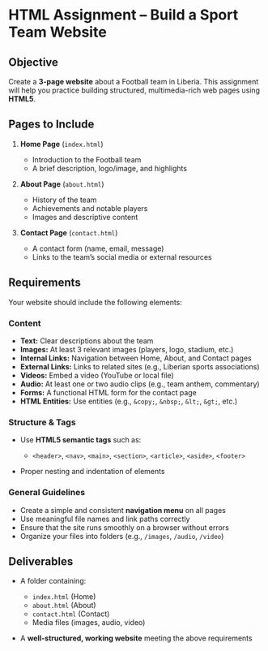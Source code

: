 # HTML Assignment – Build a Sport Team Website

## Objective

Create a **3-page website** about a Football team in Liberia. This assignment will help you practice building structured, multimedia-rich web pages using **HTML5**.

## Pages to Include

1. **Home Page** (`index.html`)

   * Introduction to the Football team
   * A brief description, logo/image, and highlights

2. **About Page** (`about.html`)

   * History of the team
   * Achievements and notable players
   * Images and descriptive content

3. **Contact Page** (`contact.html`)

   * A contact form (name, email, message)
   * Links to the team’s social media or external resources

## Requirements

Your website should include the following elements:

### Content

* **Text:** Clear descriptions about the team
* **Images:** At least 3 relevant images (players, logo, stadium, etc.)
* **Internal Links:** Navigation between Home, About, and Contact pages
* **External Links:** Links to related sites (e.g., Liberian sports associations)
* **Videos:** Embed a video (YouTube or local file)
* **Audio:** At least one or two audio clips (e.g., team anthem, commentary)
* **Forms:** A functional HTML form for the contact page
* **HTML Entities:** Use entities (e.g., `&copy;`, `&nbsp;`, `&lt;`, `&gt;`, etc.)

### Structure & Tags

* Use **HTML5 semantic tags** such as:

  * `<header>`, `<nav>`, `<main>`, `<section>`, `<article>`, `<aside>`, `<footer>`
* Proper nesting and indentation of elements

### General Guidelines

* Create a simple and consistent **navigation menu** on all pages
* Use meaningful file names and link paths correctly
* Ensure that the site runs smoothly on a browser without errors
* Organize your files into folders (e.g., `/images`, `/audio`, `/video`)

## Deliverables

* A folder containing:

  * `index.html` (Home)
  * `about.html` (About)
  * `contact.html` (Contact)
  * Media files (images, audio, video)
* A **well-structured, working website** meeting the above requirements

